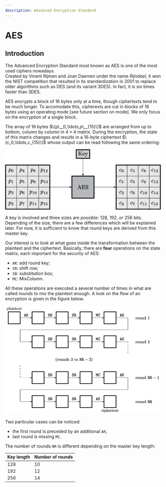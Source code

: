 ```yaml
---
description: Advanced Encryption Standard
---
```


# AES

## Introduction

The Advanced Encryption Standard most known as AES is one of the most used ciphers nowadays.  
Created by Vinent Rijmen and Joan Daemen under the name _Rijndael,_ it won the NIST competition that resulted in its standardization in 2001 to replace older algorithms such as DES \(and its variant 3DES\). In fact, it is six times faster than 3DES.

AES encrypts a block of 16 bytes only at a time, though ciphertexts tend to be much longer. To accomodate this, cipherexts are cut in blocks of 16 bytes using an operating mode \[see future section on mode\]. We only focus on the encryption of a single block.

The array of 16 bytes $\(p\__0,\ldots,p\__{15}\)$ are arranged from up to bottom, column by column in $4\times 4$ matrix. During the encryption, the state of this matrix changes and results in a $16$-byte ciphertext $\(c_0,\ldots,c_{15}\)$ whose output can be read following the same ordering:

![AES encryption.](../.gitbook/assets/figures-figure2.svg)

A key is involved and three sizes are possible: 128, 192, or 256 bits. Depending of the size, there are a few differences which will be explained later. For now, it is sufficient to know that round keys are derived from this master key.

Our interest is to look at what goes inside the transformation between the plaintext and the ciphertext. Basically, there are **four** operations on the state matrix, each important for the security of AES:

* `AK`: add round key;
* `SR`: shift row;
* `SB`: substitution box;
* `MC`: MixColumn.

All these operations are executed a several number of times in what are called _rounds_ to mix the plaintext enough. A look on the flow of an encryption is given in the figure below.

![Rounds of AES.](../.gitbook/assets/figures-figure0.svg)

Two particular cases can be noticed:

* the first round is preceded by an additional `AK`;
* last round is missing `MC`.

The number of rounds `NR` is different depending on the master key length:

| Key length | Number of rounds |
| :--- | :--- |
| 128 | 10 |
| 192 | 12 |
| 256 | 14 |




